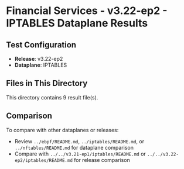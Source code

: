 # Financial Services - v3.22-ep2 - IPTABLES Dataplane Results

## Test Configuration

- **Release**: v3.22-ep2
- **Dataplane**: IPTABLES

## Files in This Directory

This directory contains 9 result file(s).

## Comparison

To compare with other dataplanes or releases:
- Review `../ebpf/README.md`, `../iptables/README.md`, or `../nftables/README.md` for dataplane comparison
- Compare with `../../v3.21-ep1/iptables/README.md` or `../../v3.22-ep2/iptables/README.md` for release comparison
